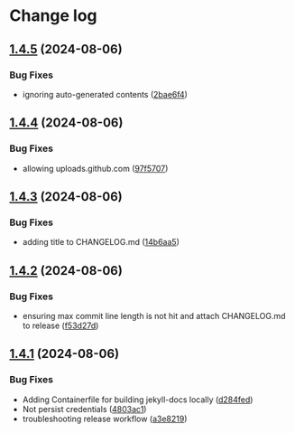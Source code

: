 # Change log

## [1.4.5](https://github.com/sscheib/ansible-role-file_deployment/compare/v1.4.4...v1.4.5) (2024-08-06)


### Bug Fixes

* ignoring auto-generated contents ([2bae6f4](https://github.com/sscheib/ansible-role-file_deployment/commit/2bae6f46bb4f34292bd3a738e5f797c3911cdb6b))

## [1.4.4](https://github.com/sscheib/ansible-role-file_deployment/compare/v1.4.3...v1.4.4) (2024-08-06)


### Bug Fixes

* allowing uploads.github.com ([97f5707](https://github.com/sscheib/ansible-role-file_deployment/commit/97f57074df16fd44190cab997969cdfc708bc109))

## [1.4.3](https://github.com/sscheib/ansible-role-file_deployment/compare/v1.4.2...v1.4.3) (2024-08-06)


### Bug Fixes

* adding title to CHANGELOG.md ([14b6aa5](https://github.com/sscheib/ansible-role-file_deployment/commit/14b6aa578b22ae23f3920019e915ad96e6906373))

## [1.4.2](https://github.com/sscheib/ansible-role-file_deployment/compare/v1.4.1...v1.4.2) (2024-08-06)


### Bug Fixes

* ensuring max commit line length is not hit and attach CHANGELOG.md to release ([f53d27d](https://github.com/sscheib/ansible-role-file_deployment/commit/f53d27d5ad85f0e97d3c9ef119949b7e52bc23b5))

## [1.4.1](https://github.com/sscheib/ansible-role-file_deployment/compare/v1.4.0...v1.4.1) (2024-08-06)


### Bug Fixes

* Adding Containerfile for building jekyll-docs locally ([d284fed](https://github.com/sscheib/ansible-role-file_deployment/commit/d284fed41de9a3487db06453e10502236965b3a3))
* Not persist credentials ([4803ac1](https://github.com/sscheib/ansible-role-file_deployment/commit/4803ac19f0048ec15ae3395055accf96777358e9))
* troubleshooting release workflow ([a3e8219](https://github.com/sscheib/ansible-role-file_deployment/commit/a3e8219e85ce88999290ca63f1d55f9eafda0ac6))
